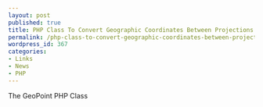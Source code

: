 ```yaml
---
layout: post
published: true
title: PHP Class To Convert Geographic Coordinates Between Projections
permalink: /php-class-to-convert-geographic-coordinates-between-projections/
wordpress_id: 367
categories:
- Links
- News
- PHP
---
```

The GeoPoint PHP Class

